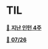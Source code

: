 <!-- TODO: Update with your values. -->
# TIL

[:open_file_folder: **지난 인턴 4주**](/TIL/지난인턴4주)

[:open_file_folder: **07/26**](/TIL/0726)